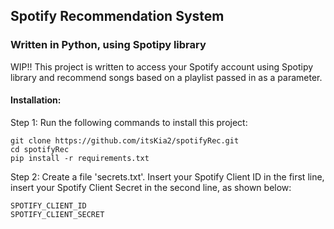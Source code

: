 ## Spotify Recommendation System

### Written in Python, using Spotipy library

WIP!!
This project is written to access your Spotify account using Spotipy library and recommend songs based on a playlist passed in as a parameter.

#### Installation:
Step 1: Run the following commands to install this project:
``` shell
git clone https://github.com/itsKia2/spotifyRec.git
cd spotifyRec
pip install -r requirements.txt
```
Step 2: Create a file 'secrets.txt'. Insert your Spotify Client ID in the first line, insert your Spotify Client Secret in the second line, as shown below:
``` shell
SPOTIFY_CLIENT_ID
SPOTIFY_CLIENT_SECRET
```
